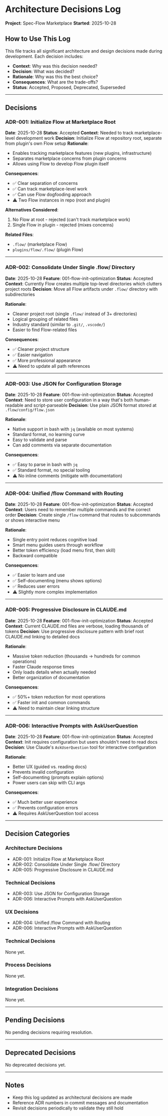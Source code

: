 # Architecture Decisions Log

**Project**: Spec-Flow Marketplace
**Started**: 2025-10-28

## How to Use This Log

This file tracks all significant architecture and design decisions made during development. Each decision includes:
- **Context**: Why was this decision needed?
- **Decision**: What was decided?
- **Rationale**: Why was this the best choice?
- **Consequences**: What are the trade-offs?
- **Status**: Accepted, Proposed, Deprecated, Superseded

---

## Decisions

### ADR-001: Initialize Flow at Marketplace Root

**Date**: 2025-10-28
**Status**: Accepted
**Context**: Needed to track marketplace-level development work
**Decision**: Initialize Flow at repository root, separate from plugin's own Flow setup
**Rationale**:
- Enables tracking marketplace features (new plugins, infrastructure)
- Separates marketplace concerns from plugin concerns
- Allows using Flow to develop Flow plugin itself

**Consequences**:
- ✅ Clear separation of concerns
- ✅ Can track marketplace-level work
- ✅ Can use Flow dogfooding approach
- ⚠️ Two Flow instances in repo (root and plugin)

**Alternatives Considered**:
1. No Flow at root - rejected (can't track marketplace work)
2. Single Flow in plugin - rejected (mixes concerns)

**Related Files**:
- `.flow/` (marketplace Flow)
- `plugins/flow/.flow/` (plugin Flow)

---

### ADR-002: Consolidate Under Single .flow/ Directory

**Date**: 2025-10-28
**Feature**: 001-flow-init-optimization
**Status**: Accepted
**Context**: Currently Flow creates multiple top-level directories which clutters project roots
**Decision**: Move all Flow artifacts under `.flow/` directory with subdirectories

**Rationale**:
- Cleaner project root (single `.flow/` instead of 3+ directories)
- Logical grouping of related files
- Industry standard (similar to `.git/`, `.vscode/`)
- Easier to find Flow-related files

**Consequences**:
- ✅ Cleaner project structure
- ✅ Easier navigation
- ✅ More professional appearance
- ⚠️ Need to update all path references

---

### ADR-003: Use JSON for Configuration Storage

**Date**: 2025-10-28
**Feature**: 001-flow-init-optimization
**Status**: Accepted
**Context**: Need to store user configuration in a way that's both human-readable and script-parseable
**Decision**: Use plain JSON format stored at `.flow/config/flow.json`

**Rationale**:
- Native support in bash with `jq` (available on most systems)
- Standard format, no learning curve
- Easy to validate and parse
- Can add comments via separate documentation

**Consequences**:
- ✅ Easy to parse in bash with `jq`
- ✅ Standard format, no special tooling
- ⚠️ No inline comments (mitigate with documentation)

---

### ADR-004: Unified /flow Command with Routing

**Date**: 2025-10-28
**Feature**: 001-flow-init-optimization
**Status**: Accepted
**Context**: Users need to remember multiple commands and the correct order
**Decision**: Create single `/flow` command that routes to subcommands or shows interactive menu

**Rationale**:
- Single entry point reduces cognitive load
- Smart menu guides users through workflow
- Better token efficiency (load menu first, then skill)
- Backward compatible

**Consequences**:
- ✅ Easier to learn and use
- ✅ Self-documenting (menu shows options)
- ✅ Reduces user errors
- ⚠️ Slightly more complex implementation

---

### ADR-005: Progressive Disclosure in CLAUDE.md

**Date**: 2025-10-28
**Feature**: 001-flow-init-optimization
**Status**: Accepted
**Context**: Current CLAUDE.md files are verbose, loading thousands of tokens
**Decision**: Use progressive disclosure pattern with brief root CLAUDE.md linking to detailed docs

**Rationale**:
- Massive token reduction (thousands → hundreds for common operations)
- Faster Claude response times
- Only loads details when actually needed
- Better organization of documentation

**Consequences**:
- ✅ 50%+ token reduction for most operations
- ✅ Faster init and common commands
- ⚠️ Need to maintain clear linking structure

---

### ADR-006: Interactive Prompts with AskUserQuestion

**Date**: 2025-10-28
**Feature**: 001-flow-init-optimization
**Status**: Accepted
**Context**: Init requires configuration but users shouldn't need to read docs
**Decision**: Use Claude's `AskUserQuestion` tool for interactive configuration

**Rationale**:
- Better UX (guided vs. reading docs)
- Prevents invalid configuration
- Self-documenting (prompts explain options)
- Power users can skip with CLI args

**Consequences**:
- ✅ Much better user experience
- ✅ Prevents configuration errors
- ⚠️ Requires AskUserQuestion tool access

---

## Decision Categories

### Architecture Decisions
- ADR-001: Initialize Flow at Marketplace Root
- ADR-002: Consolidate Under Single .flow/ Directory
- ADR-005: Progressive Disclosure in CLAUDE.md

### Technical Decisions
- ADR-003: Use JSON for Configuration Storage
- ADR-006: Interactive Prompts with AskUserQuestion

### UX Decisions
- ADR-004: Unified /flow Command with Routing
- ADR-006: Interactive Prompts with AskUserQuestion

### Technical Decisions

None yet.

### Process Decisions

None yet.

### Integration Decisions

None yet.

---

## Pending Decisions

No pending decisions requiring resolution.

---

## Deprecated Decisions

No deprecated decisions yet.

---

## Notes

- Keep this log updated as architectural decisions are made
- Reference ADR numbers in commit messages and documentation
- Revisit decisions periodically to validate they still hold
